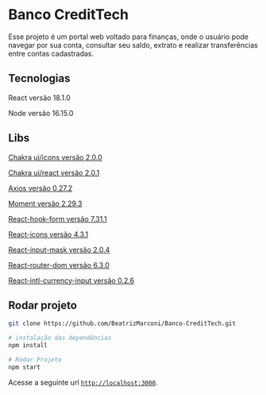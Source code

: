 # Banco CreditTech
Esse projeto é um portal web voltado para finanças, onde o usuário pode navegar por sua conta, consultar seu saldo, extrato e realizar transferências entre contas cadastradas.

## Tecnologias
React versão 18.1.0

Node versão 16.15.0

## Libs

[Chakra ui/icons versão 2.0.0](https://chakra-ui.com/docs/components/media-and-icons/icon)

[Chakra ui/react versão 2.0.1](https://chakra-ui.com/)

[Axios versão 0.27.2](https://axios-http.com/ptbr/docs/intro)

[Moment versão 2.29.3](https://momentjs.com/)

[React-hook-form versão 7.31.1](https://react-hook-form.com/)

[React-icons versão 4.3.1](https://react-icons.github.io/react-icons/)

[React-input-mask versão 2.0.4](https://github.com/sanniassin/react-input-mask)

[React-router-dom versão 6.3.0](https://github.com/remix-run/react-router#readme)

[React-intl-currency-input versão 0.2.6](https://github.com/thiagozanetti/react-intl-currency-input#readme)

## Rodar projeto

```bash
git clone https://github.com/BeatrizMarconi/Banco-CreditTech.git

# instalação das dependências
npm install  

# Rodar Projeto
npm start 
```

Acesse a seguinte url [`http://localhost:3000`](http://localhost:3000).

